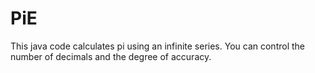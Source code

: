 # PiE
This java code calculates pi using an infinite series.  You can control the number of decimals and the degree of accuracy.
